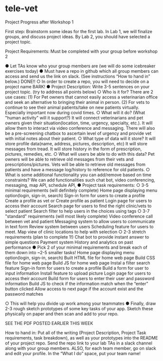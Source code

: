 # tele-vet

Project Progress after Workshop 1

First step:
Brainstorm some ideas for the first lab. In Lab 1, we will finalize groups, and discuss project ideas. By Lab 2, you should have selected a project topic.

Project Requirements:
Must be completed with your group before workshop 2
 
●        Let TAs know who your group members are (we will do some icebreaker exercises today)
●        Must have a repo in github which all group members can access and send us the link on slack. (See instructions “How to hand in” below.) DONE!!
○       In order to create a repo, you will need to decide on a project name BARK!
●        Project Description: Write 3-5 sentences on your project topic. (try to address all points below)
○       Who is it for? There are 2 use cases: (1) For Pet owners that cannot easily access a veterinarian office and seek an alternative to bringing their animal in person. (2) For vets to continue to see their animal patients/take on new patients virtually. Especially important now during covid times.
○       What will it do? (What "human activity" will it support?) It will connect veterinarians and pet owners given their situation(location, time, urgency, specialty, etc.). It will allow them to interact via video conference and messaging. There will also be a pre-screening chatbox to ascertain level of urgency and provide vet with initial notes about their patient.
○       What type of data will it store? It will store profile data(name, address, pictures, description, etc) It will store messages from tread. It will store history in the form of prescription, pictures, remedies, etc.
○       What will users be able to do with this data?
Pet owners will be able to retrieve old messages from their vets and prescriptions/pictures. Vets will be able to retrieve old messages from patients and have a message log/history to reference for old patients. 
○       What is some additional functionality you can add/remove based on time constraints? We can add functionalities such chat bot, video conferencing, messaging, map API, schedule API, 
●        Project task requirements:
○       3-5 minimal requirements (will definitely complete)
Home page displaying menu option(login, sign-in, search)
Sign-in form for users to create a profile
Create a profile as vet or
Create profile as patient
Login page for users to access their account
Search page for users to find the right clinic/vets to select patient
Search filter to help users in the choices using tags
○       3-7 "standard" requirements (will most likely complete)
Video conference call between vet and patient
Messaging system to allow users to communicate in text form
Review system between users
Scheduling feature for users to meet.
Map view of clinic locations to help with selection
○       2-3 stretch requirements (plan to complete 1!)
Chat bot to provide instant answer to simple questions
Payment system
History and analytics on past performance
●        Pick 2 of your minimal requirements and break each of them down into ~2-5 smaller tasks!
Home page displaying menu option(login, sign-in, search)
Built HTML file for home web page 
Build CSS file for home web page 
Build JS for home web page
Instal a filter search feature
Sign-in form for users to create a profile
Build a form for user to input information
Install feature to upload picture
Login page for users to access their account
Build form for users to enter their user and password information
Build JS to check if the information match when the “enter” button clicked
Allow access to next page if the account exist and the password matches

○        This will help you divide up work among your teammates
●        Finally, draw 2-3 rough sketch prototypes of some key tasks of your app. Sketch these physically on paper and then scan and add to your repo.

SEE THE PDF POSTED EARLIER THIS WEEK
 
 
 
How to hand in:
Put all of the writing (Project Description, Project Task requirements, task breakdown), as well as your prototypes into the README of your project repo. Send the repo link to your lab TAs in a slack channel along with your group members. ALSO, for each team member, go on slack and edit your profile. In the “What I do” space, put your team name!
